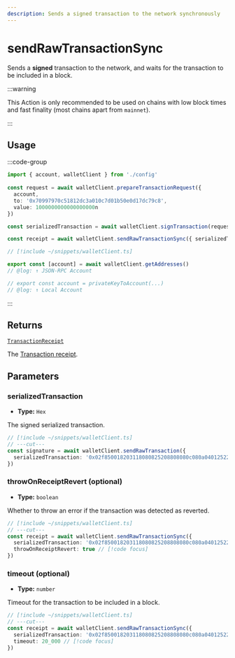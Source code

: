 ```yaml
---
description: Sends a signed transaction to the network synchronously
---
```


# sendRawTransactionSync

Sends a **signed** transaction to the network, and waits for the transaction to be included in a block. 

:::warning

This Action is only recommended to be used on chains with low block times and fast finality (most chains apart from `mainnet`).

:::

## Usage

:::code-group

```ts twoslash [example.ts]
import { account, walletClient } from './config'
 
const request = await walletClient.prepareTransactionRequest({
  account,
  to: '0x70997970c51812dc3a010c7d01b50e0d17dc79c8',
  value: 1000000000000000000n
})

const serializedTransaction = await walletClient.signTransaction(request)

const receipt = await walletClient.sendRawTransactionSync({ serializedTransaction }) // [!code focus]
```

```ts twoslash [config.ts] filename="config.ts"
// [!include ~/snippets/walletClient.ts]

export const [account] = await walletClient.getAddresses()
// @log: ↑ JSON-RPC Account

// export const account = privateKeyToAccount(...)
// @log: ↑ Local Account
```

:::

## Returns

[`TransactionReceipt`](/docs/glossary/types#transaction-receipt)

The [Transaction receipt](/docs/glossary/terms#transaction-receipt).

## Parameters

### serializedTransaction

- **Type:** `Hex`

The signed serialized transaction.

```ts twoslash
// [!include ~/snippets/walletClient.ts]
// ---cut---
const signature = await walletClient.sendRawTransaction({
  serializedTransaction: '0x02f850018203118080825208808080c080a04012522854168b27e5dc3d5839bab5e6b39e1a0ffd343901ce1622e3d64b48f1a04e00902ae0502c4728cbf12156290df99c3ed7de85b1dbfe20b5c36931733a33' // [!code focus]
})
```

### throwOnReceiptRevert (optional)

- **Type:** `boolean`

Whether to throw an error if the transaction was detected as reverted.

```ts twoslash
// [!include ~/snippets/walletClient.ts]
// ---cut---
const receipt = await walletClient.sendRawTransactionSync({
  serializedTransaction: '0x02f850018203118080825208808080c080a04012522854168b27e5dc3d5839bab5e6b39e1a0ffd343901ce1622e3d64b48f1a04e00902ae0502c4728cbf12156290df99c3ed7de85b1dbfe20b5c36931733a33',
  throwOnReceiptRevert: true // [!code focus]
})
```

### timeout (optional)

- **Type:** `number`

Timeout for the transaction to be included in a block.

```ts twoslash
// [!include ~/snippets/walletClient.ts]
// ---cut---
const receipt = await walletClient.sendRawTransactionSync({
  serializedTransaction: '0x02f850018203118080825208808080c080a04012522854168b27e5dc3d5839bab5e6b39e1a0ffd343901ce1622e3d64b48f1a04e00902ae0502c4728cbf12156290df99c3ed7de85b1dbfe20b5c36931733a33',
  timeout: 20_000 // [!code focus]
})
```
